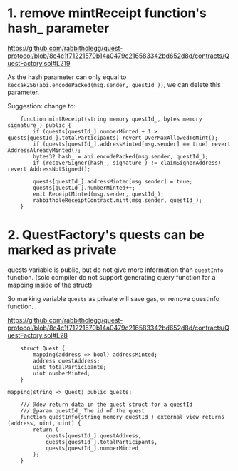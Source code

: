 # 1. remove mintReceipt function's hash_ parameter

https://github.com/rabbitholegg/quest-protocol/blob/8c4c1f71221570b14a0479c216583342bd652d8d/contracts/QuestFactory.sol#L219

As the hash parameter can only equal to `keccak256(abi.encodePacked(msg.sender, questId_))`, we can delete this parameter.

Suggestion: change to:

```
    function mintReceipt(string memory questId_, bytes memory signature_) public {
        if (quests[questId_].numberMinted + 1 > quests[questId_].totalParticipants) revert OverMaxAllowedToMint();
        if (quests[questId_].addressMinted[msg.sender] == true) revert AddressAlreadyMinted();
        bytes32 hash_ = abi.encodePacked(msg.sender, questId_);
        if (recoverSigner(hash_, signature_) != claimSignerAddress) revert AddressNotSigned();

        quests[questId_].addressMinted[msg.sender] = true;
        quests[questId_].numberMinted++;
        emit ReceiptMinted(msg.sender, questId_);
        rabbitholeReceiptContract.mint(msg.sender, questId_);
    }
```

# 2. QuestFactory's quests can be marked as private

quests variable is public, but do not give more information than `questInfo` function. (solc compiler do not support generating query function for a mapping inside of the struct)

So marking variable `quests` as private will save gas, or remove questInfo function.

https://github.com/rabbitholegg/quest-protocol/blob/8c4c1f71221570b14a0479c216583342bd652d8d/contracts/QuestFactory.sol#L28

```
    struct Quest {
        mapping(address => bool) addressMinted;
        address questAddress;
        uint totalParticipants;
        uint numberMinted;
    }

mapping(string => Quest) public quests;

    /// @dev return data in the quest struct for a questId
    /// @param questId_ The id of the quest
    function questInfo(string memory questId_) external view returns (address, uint, uint) {
        return (
            quests[questId_].questAddress,
            quests[questId_].totalParticipants,
            quests[questId_].numberMinted
        );
    }
```